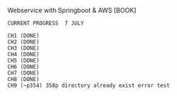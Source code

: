 Webservice with Springboot & AWS [BOOK]

```
CURRENT PROGRESS  7 JULY

CH1 (DONE)
CH2 (DONE)
CH3 (DONE) 
CH4 (DONE) 
CH5 (DONE) 
CH6 (DONE)
CH7 (DONE) 
CH8 (DONE)
CH9 (~p354) 358p directory already exist error test 